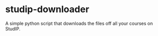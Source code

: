 # studip-downloader
A simple python script that downloads the files off all  your courses on StudIP.

